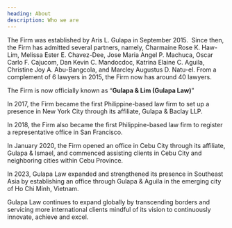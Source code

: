 ```yaml
---
heading: About
description: Who we are
---
```

The Firm was established by Aris L. Gulapa in September 2015.  Since then, the Firm has admitted several partners, namely, Charmaine Rose K. Haw-Lim, Melissa Ester E. Chavez-Dee, Jose Maria Angel P. Machuca, Oscar Carlo F. Cajucom, Dan Kevin C. Mandocdoc, Katrina Elaine C. Aguila, Christine Joy A. Abu-Bangcola, and Marcley Augustus D. Natu-el. From a complement of 6 lawyers in 2015, the Firm now has around 40 lawyers.

The Firm is now officially known as “**Gulapa & Lim (Gulapa Law)**”

In 2017, the Firm became the first Philippine-based law firm to set up a presence in New York City through its affiliate, Gulapa & Baclay LLP.

In 2018, the Firm also became the first Philippine-based law firm to register a representative office in San Francisco.

In January 2020, the Firm opened an office in Cebu City through its affiliate, Gulapa & Ismael, and commenced assisting clients in Cebu City and neighboring cities within Cebu Province.

In 2023, Gulapa Law expanded and strengthened its presence in Southeast Asia by establishing an office through Gulapa & Aguila in the emerging city of Ho Chi Minh, Vietnam.

Gulapa Law continues to expand globally by transcending borders and servicing more international clients mindful of its vision to continuously innovate, achieve and excel.